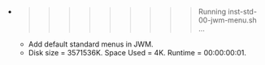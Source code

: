 * >>>>>>>>> Running inst-std-00-jwm-menu.sh ...
  * Add default standard menus in JWM.
  * Disk size = 3571536K. Space Used = 4K. Runtime = 00:00:00:01.
